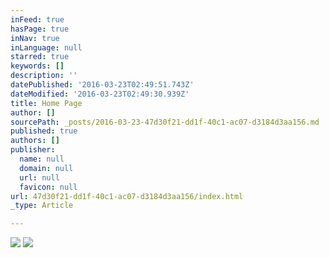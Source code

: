```yaml
---
inFeed: true
hasPage: true
inNav: true
inLanguage: null
starred: true
keywords: []
description: ''
datePublished: '2016-03-23T02:49:51.743Z'
dateModified: '2016-03-23T02:49:30.939Z'
title: Home Page
author: []
sourcePath: _posts/2016-03-23-47d30f21-dd1f-40c1-ac07-d3184d3aa156.md
published: true
authors: []
publisher:
  name: null
  domain: null
  url: null
  favicon: null
url: 47d30f21-dd1f-40c1-ac07-d3184d3aa156/index.html
_type: Article

---
```

![](https://the-grid-user-content.s3-us-west-2.amazonaws.com/e5a0225c-e47b-40cf-9cfa-236dca191cec.gif)
![](https://s3-us-west-2.amazonaws.com/the-grid-img/p/9d2789ec97f059dec4ffb3026153a7fef7f24ee4.png)